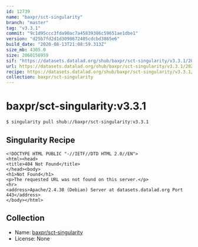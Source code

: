 ```yaml
---
id: 12739
name: "baxpr/sct-singularity"
branch: "master"
tag: "v3.3.1"
commit: "9c1d95ccc3fda90ac7a45839386c59651ae1dbe1"
version: "d25b7fd2d1d3098672405cdcbd3865e6"
build_date: "2020-08-13T21:08:59.313Z"
size_mb: 4305.0
size: 2060156959
sif: "https://datasets.datalad.org/shub/baxpr/sct-singularity/v3.3.1/2020-08-13-9c1d95cc-d25b7fd2/d25b7fd2d1d3098672405cdcbd3865e6.sif"
url: https://datasets.datalad.org/shub/baxpr/sct-singularity/v3.3.1/2020-08-13-9c1d95cc-d25b7fd2/
recipe: https://datasets.datalad.org/shub/baxpr/sct-singularity/v3.3.1/2020-08-13-9c1d95cc-d25b7fd2/Singularity
collection: baxpr/sct-singularity
---
```


# baxpr/sct-singularity:v3.3.1

```bash
$ singularity pull shub://baxpr/sct-singularity:v3.3.1
```

## Singularity Recipe

```singularity
<!DOCTYPE HTML PUBLIC "-//IETF//DTD HTML 2.0//EN">
<html><head>
<title>404 Not Found</title>
</head><body>
<h1>Not Found</h1>
<p>The requested URL was not found on this server.</p>
<hr>
<address>Apache/2.4.38 (Debian) Server at datasets.datalad.org Port 443</address>
</body></html>
```

## Collection

 - Name: [baxpr/sct-singularity](https://github.com/baxpr/sct-singularity)
 - License: None

